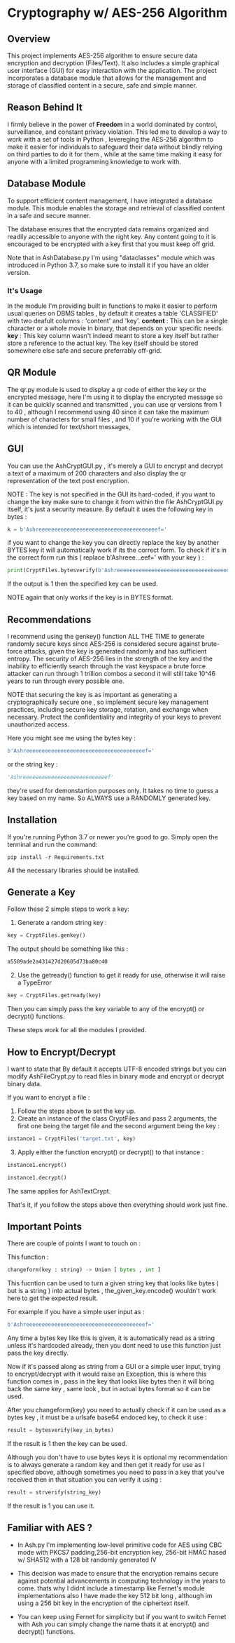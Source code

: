 # Cryptography w/ AES-256 Algorithm
## Overview
This project implements AES-256 algorithm to ensure secure data encryption and decryption (Files/Text). It also includes a simple graphical user interface (GUI) for easy interaction with the application. The project incorporates a database module that allows for the management and storage of classified content in a secure, safe and simple manner.

## Reason Behind It

I firmly believe in the power of **Freedom** in a world dominated by control, surveillance, and constant privacy violation.
This led me to develop a way to work with a set of tools in Python , levereging the AES-256 algorithm  to make it easier for individuals to safeguard their data without blindly relying on third parties to do it for them , while at the same time making it easy for anyone with a limited programming knowledge to work with.

## Database Module
To support efficient content management, I have integrated a database module. This module enables the storage and retrieval of classified content in a safe and secure manner. 

The database ensures that the encrypted data remains organized and readily accessible to anyone with the right key.
Any content going to it is encouraged to be encrypted with a key first that you must keep off grid.

Note that in AshDatabase.py I'm using "dataclasses" module which was introduced in Python 3.7, so make sure to install it if you have an older version.

### It's Usage 
In the module I'm providing built in functions to make it easier to perform usual queries on DBMS tables , by default it creates a table 'CLASSIFIED' with two deafult columns : 'content' and 'key'.
**content**  : This can be a single character or a whole movie in binary, that depends on your specific needs.
**key** : This key column wasn't indeed meant to store a key itself but rather store a reference to the actual key. 
The key itself should be stored somewhere else safe and secure preferrably off-grid. 


## QR Module
The qr.py module is used to display a qr code of either the key or the encrypted message, here I'm using it to display the encrypted message so it 
can be quickly scanned and transmitted , you can use qr versions from 1 to 40 , although I recommend using 40 since it can take the maximum number 
of characters for small files , and 10 if you're working with the GUI which is intended for text/short messages,


## GUI
You can use the AshCryptGUI.py , it's merely a GUI to encrypt and decrypt a text of a maximum of 200 characters and also display the qr representation 
of the text post encryption.

NOTE : 
The key is not specified in the GUI its hard-coded, if you want to change the key make sure to change it from within the file AshCryptGUI.py itself,
it's just a security measure. 
By default it uses the following key in bytes : 
```python
k = b'Ashreeeeeeeeeeeeeeeeeeeeeeeeeeeeeeeeeeeeeef='
```
if you want to change the key you can directly replace the key by another BYTES key it will automatically work if its the correct form.
To check if it's in the correct form run this ( replace b'Ashreee...eef=' with your key ) : 
```python
print(CryptFiles.bytesverify(b'Ashreeeeeeeeeeeeeeeeeeeeeeeeeeeeeeeeeeeeeef='))
```
If the output is 1 then the specified key can be used.

NOTE again that only works if the key is in BYTES format.

## Recommendations

I recommend using the genkey() function ALL THE TIME to generate randomly secure keys since AES-256 is considered secure against brute-force attacks, given the key is generated randomly and has sufficient entropy. The security of AES-256 lies in the strength of the key and the inability to efficiently search through the vast keyspace a brute force attacker can run through 1 trillion combos a second it will still take 10^46 years to run through every possible one.


NOTE that securing the key is as important as generating a cryptographically secure one , so 
implement secure key management practices, including secure key storage, rotation, and exchange when necessary. Protect the confidentiality and integrity of your keys to prevent unauthorized access.

Here you might see me using the bytes key : 
```python
b'Ashreeeeeeeeeeeeeeeeeeeeeeeeeeeeeeeeeeeeeef='
```
or the string key : 
```python
'Ashreeeeeeeeeeeeeeeeeeeeeeeeeeef' 
```
they're used for demonstartion purposes only. 
It takes no time to guess a key based on my name. So ALWAYS use a RANDOMLY generated key.  

## Installation

If you're running Python 3.7 or newer you're good to go. 
Simply open the terminal and run the command:

```shell
pip install -r Requirements.txt
```

All the necessary libraries should be installed.
## Generate a Key 

Follow these 2 simple steps to work a key: 
1) Generate a random string key : 
```python
key = CryptFiles.genkey()
```
The output should be something like this : 
```python
a5509ade2a431427d20605d73ba80c40
```
2) Use the getready() function to get it ready for use, otherwise it will raise a TypeError
```python
key = CryptFiles.getready(key)
```
Then you can simply pass the key variable to any of the encrypt() or decrypt() functions.

These steps work for all the modules I provided.

## How to Encrypt/Decrypt

I want to state that By default it accepts UTF-8 encoded strings but you can modify AshFileCrypt.py to read files in binary mode and encrypt or decrypt binary data.

If you want to encrypt a file : 
1) Follow the steps above to set the key up.
2) Create an instance of the class CryptFiles and pass 2 arguments, the first one being the target file and the second argument being the key : 
```python
instance1 = CryptFiles('target.txt', key)
```
3) Apply either the function encrypt() or decrypt() to that instance :
```python
instance1.encrypt()
```
```python
instance1.decrypt()
```

The same applies for AshTextCrypt.

That's it, if you follow the steps above then everything should work just fine. 

## Important Points

There are couple of points I want to touch on : 

This function : 
```python
changeform(key : string) -> Union [ bytes , int ]
```
This fucntion can be used to turn a given string key that looks like bytes ( but is a string ) into actual bytes , the_given_key.encode() wouldn't work here to get the expected result.

For example if you have a simple user input as  : 
```python
b'Ashreeeeeeeeeeeeeeeeeeeeeeeeeeeeeeeeeeeeeef='
```
Any time a bytes key like this is given, it is automatically read as a string unless it's hardcoded already, then you dont need to use this function just pass the key directly.

Now if it's passed along as string from a GUI or a simple user input, trying to encrypt/decrypt with it would raise an Exception, this is where this function comes in , pass in the key that looks like bytes then it will bring back the same key , same look , but in actual bytes format so it can be used.

After you changeform(key) you need to actually check if it can be used as a bytes key , it must be a urlsafe base64 endoced key, to check it use  : 
```python
result = bytesverify(key_in_bytes)
```
If the result is 1 then the key can be used.

Although you don't have to use bytes keys it is optional my recommendation is to always generate a random key and then get it ready for use as I specified above, 
although sometimes you need to pass in a key that you've received then in that situation you can verify it using : 
```python
result = strverify(string_key)
```
If the result is 1 you can use it.

## Familiar with AES ?

- In Ash.py I'm implementing low-level primitive code for AES using CBC mode with PKCS7 padding,256-bit encryption key,  256-bit HMAC hased w/ SHA512 with a 128 bit randomly generated IV

- This decision was made to ensure that the encryption remains secure against potential advancements in computing technology in the years to come. thats why I didnt include a timestamp like Fernet's module implementations also I have made the key 512 bit long , although im using a 256 bit key in the encryption of the ciphertext itself.

-  You can keep using Fernet for simplicity but if you want to switch Fernet with Ash you can simply change the name thats it at encrypt() and decrypt() functions.

